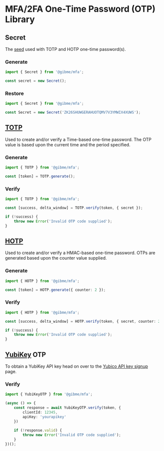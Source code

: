 # MFA/2FA One-Time Password (OTP) Library

## Secret

The [seed](https://en.wikipedia.org/wiki/Random_seed) used with TOTP and HOTP one-time password(s).

### Generate

```typescript
import { Secret } from '@gibme/mfa';

const secret = new Secret();
```

### Restore

```typescript
import { Secret } from '@gibme/mfa';

const Secret = new Secret('ZK26SHUWGERAHUOTQMV7V3YMWIX4XUWS');
```

## [TOTP](https://en.wikipedia.org/wiki/Time-based_one-time_password)

Used to create and/or verify a Time-based one-time password. The OTP value is based upon the current time and the period specified.

### Generate

```typescript
import { TOTP } from '@gibme/mfa';

const [token] = TOTP.generate();
```

### Verify

```typescript
import { TOTP } from '@gibme/mfa';

const [success, delta_window] = TOTP.verify(token, { secret });

if (!success) {
    throw new Error('Invalid OTP code supplied');
}
```

## [HOTP](https://en.wikipedia.org/wiki/HMAC-based_one-time_password)

Used to create and/or verify a HMAC-based one-time password. OTPs are generated based upon the counter value supplied.

### Generate

```typescript
import { HOTP } from '@gibme/mfa';

const [token] = HOTP.generate({ counter: 2 });
```

### Verify

```typescript
import { HOTP } from '@gibme/mfa';

const [success, delta_window] = HOTP.verify(token, { secret, counter: 2 });

if (!success) {
    throw new Error('Invalid OTP code supplied');
}
```

## [YubiKey](https://www.yubico.com/products/) OTP

To obtain a YubiKey API key head on over to the [Yubico API key signup](https://upgrade.yubico.com/getapikey/) page.

### Verify

```typescript
import { YubiKeyOTP } from '@gibme/mfa';

(async () => {
    const response = await YubiKeyOTP.verify(token, {
        clientId: 12345,
        apiKey: 'yourapikey'
    })
    
    if (!response.valid) {
        throw new Error('Invalid OTP code supplied');
    }
})();
```

